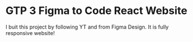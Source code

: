 # GTP 3 Figma to Code React Website

I buit this project by following YT and from Figma Design. 
It is fully responsive website!
